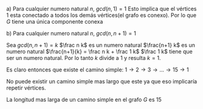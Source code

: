 a)
Para cualquier numero natural $n$, $gcd(n,1) = 1$
Esto implica que el vértices $1$ esta conectado a todos los demás vértices(el grafo es conexo). Por lo que $G$ tiene una única componente conexa

b)
Para cualquier numero natural $n$, $gcd(n,n+1) = 1$

Sea $gcd(n,n+1) = k$
$\frac n k$ es un numero natural
$\frac{n+1} k$ es un numero natural
$\frac{n+1}{k} = \frac n k + \frac 1 k$
$\frac 1 k$ tiene que ser un numero natural. Por lo tanto $k$ divide a $1$ y resulta $k=1$.

Es claro entonces que existe el camino simple:
$1 \to 2 \to 3 \to \dots \to 15 \to 1$

No puede existir un camino simple mas largo que este ya que eso implicaría repetir vértices.

La longitud mas larga de un camino simple en el grafo $G$ es $15$